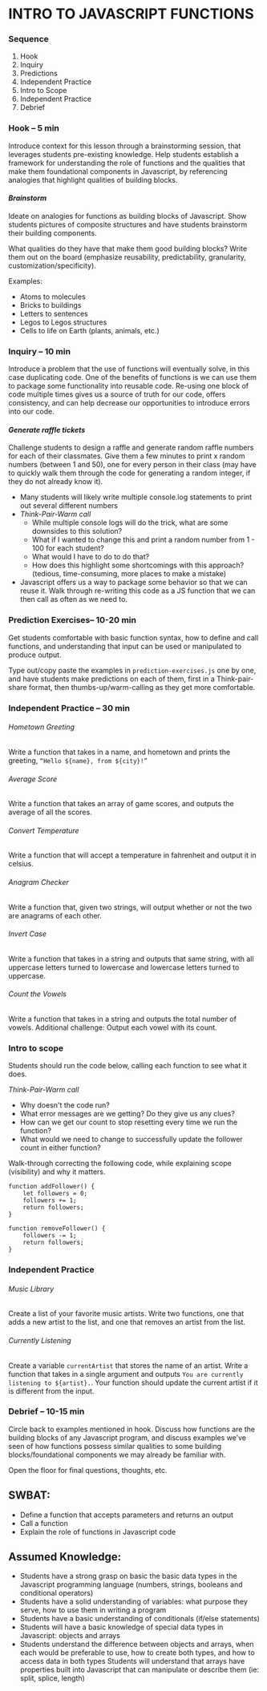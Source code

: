 # INTRO TO JAVASCRIPT FUNCTIONS

### Sequence
1. Hook
2. Inquiry
3. Predictions
4. Independent Practice
5. Intro to Scope
6. Independent Practice 
7. Debrief


### Hook – 5 min
Introduce context for this lesson through a brainstorming session, that leverages students pre-existing knowledge. Help students establish a framework for understanding the role of functions and the qualities that make them foundational components in Javascript,  by referencing analogies that highlight qualities of building blocks. 


#### *Brainstorm*
Ideate on analogies for functions as building blocks of Javascript. Show students pictures of composite structures and have students brainstorm their building components. 

What qualities do they have that make them good building blocks? Write them out on the board (emphasize reusability, predictability, granularity, customization/specificity).

Examples: 
* Atoms to molecules
* Bricks to buildings
* Letters to sentences
* Legos to Legos structures
* Cells to life on Earth (plants, animals, etc.)

### Inquiry – 10 min
Introduce a problem that the use of functions will eventually solve, in this case duplicating code. One of the benefits of functions is we can use them to package some functionality into reusable code. Re-using one block of code multiple times gives us a source of truth for our code, offers consistency, and can help decrease our opportunities to introduce errors into our code.

#### *Generate raffle tickets*
Challenge students to design a raffle and generate random raffle numbers for each of their classmates. Give them a few minutes to print x random numbers (between 1 and 50), one for every person in their class (may have to quickly walk them through the code for generating a random integer, if they do not already know it). 
* Many students will likely write multiple console.log statements to print out several different numbers
* *Think-Pair-Warm call*
    * While multiple console logs will do the trick, what are some downsides to this solution?
    * What if I wanted to change this and print a random number from 1 - 100 for each student?  
    * What would I have to do to do that? 
    * How does this highlight some shortcomings with this approach? (tedious, time-consuming, more places to make a mistake)
* Javascript offers us a way to package some behavior so that we can reuse it. Walk through re-writing this code as a JS function that we can then call as often as we need to.

### Prediction Exercises–  10-20 min
Get students comfortable with basic function syntax, how to define and call functions, and understanding that input can be used or manipulated to produce output. 

Type out/copy paste the examples in `prediction-exercises.js` one by one, and have students make predictions on each of them, first in a Think-pair-share format, then thumbs-up/warm-calling as they get more comfortable.

### Independent Practice –  30 min
###### *Hometown Greeting*
Write a function that takes in a name, and hometown and prints the greeting, `“Hello ${name}, from ${city}!”`

###### *Average Score*
Write a function that takes an array of game scores, and outputs the average of all the scores.

###### *Convert Temperature*
Write a function that will accept a temperature in fahrenheit and output it in celsius. 

###### *Anagram Checker*
Write a function that, given two strings, will output whether or not the two are anagrams of each other. 

###### *Invert Case*
Write a function that takes in a string and outputs that same string, with all uppercase letters turned to lowercase and lowercase letters turned to uppercase.

###### *Count the Vowels*
Write a function that takes in a string and outputs the total number of vowels.
Additional challenge: Output each vowel with its count.

### Intro to scope
Students should run the code below, calling each function to see what it does. 

*Think-Pair-Warm call*
* Why doesn't the code run?
* What error messages are we getting? Do they give us any clues?
* How can we get our count to stop resetting every time we run the function?
* What would we need to change to successfully update the follower count in either function?

Walk-through correcting the following code, while explaining scope (visibility) and why it matters.

```
function addFollower() {
    let followers = 0;
    followers += 1;
    return followers;
}
 
function removeFollower() {
    followers -= 1;
    return followers;
}
```

### Independent Practice

###### *Music Library*
Create a list of your favorite music artists. Write two functions, one that adds a new artist to the list, and one that removes an artist from the list.

###### *Currently Listening*
Create a variable `currentArtist` that stores the name of an artist. Write a function that takes in a single argument and outputs `You are currently listening to ${artist}.`. Your function should update the current artist if it is different from the input.

### Debrief – 10-15 min
Circle back to examples mentioned in hook. Discuss how functions are the building blocks of any Javascript program, and discuss examples we’ve seen of how functions possess similar qualities to some building blocks/foundational components we may already be familiar with. 

Open the floor for final questions, thoughts, etc. 



## SWBAT:
* Define a function that accepts parameters and returns an output
* Call a function
* Explain the role of functions in Javascript code

## Assumed Knowledge:
* Students have a strong grasp on basic the basic data types in the Javascript programming language (numbers, strings, booleans and conditional operators)
* Students have a solid understanding of variables: what purpose they serve, how to use them in writing a program
* Students have a basic understanding of conditionals (if/else statements)
* Students will have a basic knowledge of special data types in Javascript: objects and arrays
* Students understand the difference between objects and arrays, when each would be preferable to use, how to create both types, and how to access data in both types
Students will understand that arrays have properties built into Javascript that can manipulate or describe them (ie: split, splice, length)
